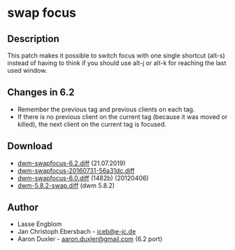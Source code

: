 swap focus
==========

Description
-----------
This patch makes it possible to switch focus with one single shortcut (alt-s)
instead of having to think if you should use alt-j or alt-k for reaching the
last used window.

Changes in 6.2
----------------
* Remember the previous tag and previous clients on each tag.
* If there is no previous client on the current tag (because it was moved or killed), 
  the next client on the current tag is focused.

Download
--------
* [dwm-swapfocus-6.2.diff](dwm-swapfocus-6.2.diff) (21.07.2019)
* [dwm-swapfocus-20160731-56a31dc.diff](dwm-swapfocus-20160731-56a31dc.diff)
* [dwm-swapfocus-6.0.diff](dwm-swapfocus-6.0.diff) (1482b) (20120406)
* [dwm-5.8.2-swap.diff](dwm-5.8.2-swap.diff) (dwm 5.8.2)

Author
------
* Lasse Engblom
* Jan Christoph Ebersbach - <jceb@e-jc.de>
* Aaron Duxler - <aaron.duxler@gmail.com> (6.2 port)
